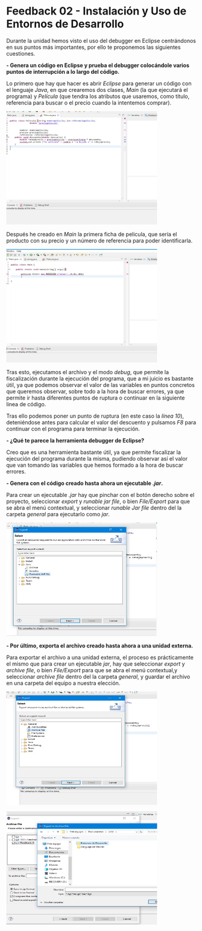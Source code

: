 # Feedback 02 - Instalación y Uso de Entornos de Desarrollo

Durante la unidad hemos visto el uso del debugger en Eclipse centrándonos en sus puntos más importantes, por ello te proponemos
las siguientes cuestiones.

**- Genera un código en Eclipse y prueba el debugger colocándole varios puntos de interrupción a lo largo del código.**

Lo primero que hay que hacer es abrir *Eclipse* para generar un código con el lenguaje *Java*, en que crearemos dos clases, *Main* (la que ejecutará el programa) y *Película* (que tendra los atributos que usaremos, como titulo, referencia para buscar o el precio cuando la intentemos comprar).

<img src="Imagenes/01.jpg" width="400" height="300">

Después he creado en *Main* la primera ficha de pelicula, que sería el producto con su precio y un número de referencia para poder identificarla.

<img src="Imagenes/02.jpg" width="400" height="300">

Tras esto, ejecutamos el archivo y el modo *debug*, que permite la fiscalización durante la ejecución del programa, que a mi juicio es bastante útil, ya que podemos observar el valor de las variables en puntos concretos que queremos observar, sobre todo a la hora de buscar errores, ya que permite ir hasta diferentes puntos de ruptura o continuar en la siguiente linea de código.

Tras ello podemos poner un punto de ruptura (en este caso la *línea 10*), deteniéndose antes para calcular el valor del descuento y pulsamos *F8* para continuar con el programa para terminar la
ejecución.

**- ¿Qué te parece la herramienta debugger de Eclipse?**

Creo que es una herramienta bastante útil, ya que permite fiscalizar la ejecución del programa durante la misma, pudiendo observar así el valor que van tomando las variables que hemos formado a la hora de buscar errores.

**- Genera con el código creado hasta ahora un ejecutable *.jar*.**

Para crear un ejecutable *.jar* hay que pinchar con el botón derecho sobre el proyecto, seleccionar *export* y *runable jar file*, o bien *File/Export* para que se abra el menú contextual, y seleccionar
*runable Jar file* dentro del la carpeta *general* para ejecutarlo como *jar*.

<img src="Imagenes/03.jpg" width="400" height="300">

**- Por último, exporta el archivo creado hasta ahora a una unidad externa.**

Para exportar el archivo a una unidad externa, el proceso es prácticamente el mismo que para crear un ejecutable *jar*, hay que seleccionar *export* y *archive file*, o bien *File/Export* para que se abra el menú contextual,y seleccionar *archive file* dentro del la carpeta *general*, y guardar el archivo en una carpeta del equipo a nuestra elección.

<img src="Imagenes/04.jpg" width="400" height="300"> <br>

<img src="Imagenes/05.jpg" width="400" height="300">
